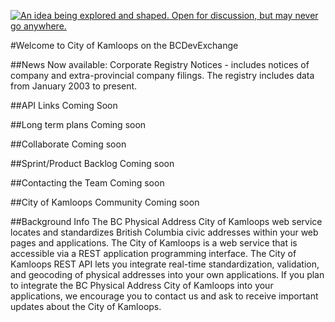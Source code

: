 <!--- 
# Header 1 text will be used for the project title
text following will be rendered as normal text paragraph
## Header 2 text will show as Section Headers (which contain groupings of Header 3's
text following will be rendered as normal text paragraph
### Header 3 text will show as Sub-Section Headers
text following will be rendered as normal text paragraph
---> 

<a rel="Inspiration" href="https://github.com/BCDevExchange/docs/blob/master/discussion/projectstates.md"><img alt="An idea being explored and shaped. Open for discussion, but may never go anywhere." style="border-width:0" src="http://bcdevexchange.org/badge/1.svg" title="An idea being explored and shaped. Open for discussion, but may never go anywhere." /></a>

#Welcome to City of Kamloops on the BCDevExchange

<!---[row start]---> 

<!---[col start]--->

##News
Now available: Corporate Registry Notices - includes notices of company and extra-provincial company filings. The registry includes data from January 2003 to present.

<!---[col end]--->

<!---[col start]--->

##API Links
Coming Soon

<!---[col end]--->

<!---[row end]---> 

##Long term plans
Coming soon

<!---[row start]---> 

<!---[col start]--->

##Collaborate
Coming soon

<!---[col end]--->

<!---[col start]--->

##Sprint/Product Backlog
Coming soon

<!---[col end]--->

<!---[row end]---> 

<!---[row start]--->

<!---[col start]--->

##Contacting the Team
Coming soon

<!---[col end]--->

<!---[col start]--->

##City of Kamloops Community
Coming soon
 
<!---[col end]--->

<!---[row end]---> 

##Background Info
The BC Physical Address City of Kamloops web service locates and standardizes British Columbia civic addresses within your web pages and applications.  The City of Kamloops is a web service that is accessible via a REST application programming interface. The City of Kamloops REST API lets you integrate real-time standardization, validation, and geocoding of physical addresses into your own applications. If you plan to integrate the BC Physical Address City of Kamloops into your applications, we encourage you to contact us and ask to receive important updates about the City of Kamloops.


